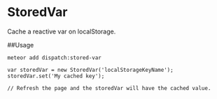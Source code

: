 StoredVar
=============

Cache a reactive var on localStorage.

##Usage

`meteor add dispatch:stored-var`

```
var storedVar = new StoredVar('localStorageKeyName');
storedVar.set('My cached key');

// Refresh the page and the storedVar will have the cached value.
```
